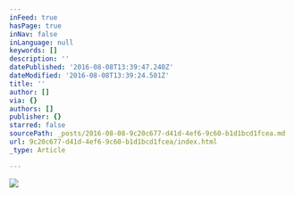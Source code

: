 ```yaml
---
inFeed: true
hasPage: true
inNav: false
inLanguage: null
keywords: []
description: ''
datePublished: '2016-08-08T13:39:47.240Z'
dateModified: '2016-08-08T13:39:24.501Z'
title: ''
author: []
via: {}
authors: []
publisher: {}
starred: false
sourcePath: _posts/2016-08-08-9c20c677-d41d-4ef6-9c60-b1d1bcd1fcea.md
url: 9c20c677-d41d-4ef6-9c60-b1d1bcd1fcea/index.html
_type: Article

---
```

![](https://the-grid-user-content.s3-us-west-2.amazonaws.com/05bcbfe7-f26a-4252-b0b9-087eddd44b2e.png)